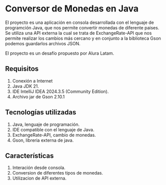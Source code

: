<h1>Conversor de Monedas en Java</h1>
<p>
  El proyecto es una aplicación en consola desarrollada con el lenguaje de programción Java, que nos permite convertir monedas de diferente paises. Se utiliza una API externa la cual se trata de ExchangeRate-API que nos permite realizar los cambios más cercano y en conjunto a la biblioteca Gson podemos guardarlos archivos JSON.

El proyecto es un desafío propuesto por Alura Latam.
</p>



<h2>Requisitos</h2>
<ol>
  <li>Conexión a Internet</li>
  <li>Java JDK 21.</li>
  <li>IDE IntelliJ IDEA 2024.3.5 (Community Edition).</li>
  <li>Archivo jar de Gson 2.10.1</li>
</ol>
<h2>Tecnologías utilizadas</h2>
<ol>
  <li>Java, lenguaje de programación.</li>
  <li>IDE compatible con el lenguaje de Java.</li>
  <li>ExchangeRate-API, cambio de monedas.</li>
  <li>Gson, libreria externa de java.</li>
</ol>
<h2>Características</h2>
<ol>
  <li>Interación desde consola.</li>
  <li>Conversion de diferentes tipos de monedas.</li>
  <li>Utilizacion de API externa.</li>
</ol>



